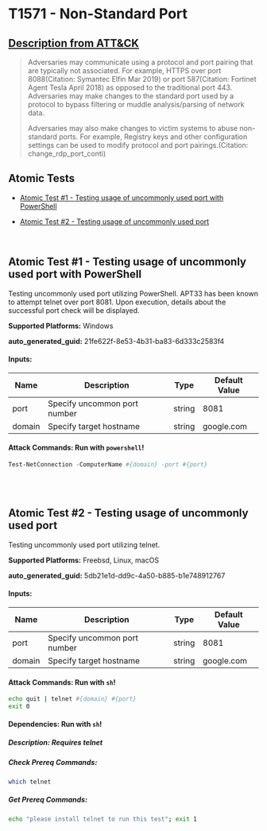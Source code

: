 # T1571 - Non-Standard Port
## [Description from ATT&CK](https://attack.mitre.org/techniques/T1571)
<blockquote>Adversaries may communicate using a protocol and port pairing that are typically not associated. For example, HTTPS over port 8088(Citation: Symantec Elfin Mar 2019) or port 587(Citation: Fortinet Agent Tesla April 2018) as opposed to the traditional port 443. Adversaries may make changes to the standard port used by a protocol to bypass filtering or muddle analysis/parsing of network data.

Adversaries may also make changes to victim systems to abuse non-standard ports. For example, Registry keys and other configuration settings can be used to modify protocol and port pairings.(Citation: change_rdp_port_conti)</blockquote>

## Atomic Tests

- [Atomic Test #1 - Testing usage of uncommonly used port with PowerShell](#atomic-test-1---testing-usage-of-uncommonly-used-port-with-powershell)

- [Atomic Test #2 - Testing usage of uncommonly used port](#atomic-test-2---testing-usage-of-uncommonly-used-port)


<br/>

## Atomic Test #1 - Testing usage of uncommonly used port with PowerShell
Testing uncommonly used port utilizing PowerShell. APT33 has been known to attempt telnet over port 8081. Upon execution, details about the successful
port check will be displayed.

**Supported Platforms:** Windows


**auto_generated_guid:** 21fe622f-8e53-4b31-ba83-6d333c2583f4





#### Inputs:
| Name | Description | Type | Default Value |
|------|-------------|------|---------------|
| port | Specify uncommon port number | string | 8081|
| domain | Specify target hostname | string | google.com|


#### Attack Commands: Run with `powershell`! 


```powershell
Test-NetConnection -ComputerName #{domain} -port #{port}
```






<br/>
<br/>

## Atomic Test #2 - Testing usage of uncommonly used port
Testing uncommonly used port utilizing telnet.

**Supported Platforms:** Freebsd, Linux, macOS


**auto_generated_guid:** 5db21e1d-dd9c-4a50-b885-b1e748912767





#### Inputs:
| Name | Description | Type | Default Value |
|------|-------------|------|---------------|
| port | Specify uncommon port number | string | 8081|
| domain | Specify target hostname | string | google.com|


#### Attack Commands: Run with `sh`! 


```sh
echo quit | telnet #{domain} #{port}
exit 0
```




#### Dependencies:  Run with `sh`!
##### Description: Requires telnet
##### Check Prereq Commands:
```sh
which telnet
```
##### Get Prereq Commands:
```sh
echo "please install telnet to run this test"; exit 1
```




<br/>
